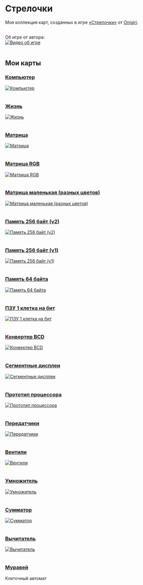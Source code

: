 ﻿# Стрелочки
Моя коллекция карт, созданных в игре [«Стрелочки»](https://logic-arrows.io/) от [Onigiri](https://github.com/ArtemOnigiri).
<br><br>

Об игре от автора:<br>
[![Видео об игре](img/youtube.png)](https://www.youtube.com/watch?v=q_ve9SsuyvU)
<br><br>

## Мои карты

### [Компьютер](./computer.md)
[![Компьютер](img/computer.png)](./computer.md)
<br><br>

### [Жизнь](https://logic-arrows.io/map-life)
[![Жизнь](img/life.png)](https://logic-arrows.io/map-life)
<br><br>

### [Матрица](https://logic-arrows.io/map-matrix)
[![Матрица](img/matrix.png)](https://logic-arrows.io/map-matrix)
<br><br>

### [Матрица RGB](https://logic-arrows.io/map-matrix-rgb)
[![Матрица RGB](img/matrix-rgb.png)](https://logic-arrows.io/map-matrix-rgb)
<br><br>

### [Матрица маленькая (разных цветов)](https://logic-arrows.io/map-CcGrVgC8)
[![Матрица маленькая (разных цветов)](img/matrix-small-red.png)](https://logic-arrows.io/map-CcGrVgC8)
<br><br>

### [Память 256 байт (v2)](https://logic-arrows.io/map-ram256)
[![Память 256 байт (v2)](img/ram256v2.png)](https://logic-arrows.io/map-ram256)
<br><br>

### [Память 256 байт (v1)](https://logic-arrows.io/map-utcKt1dM)
[![Память 256 байт (v1)](img/ram256v1.png)](https://logic-arrows.io/map-utcKt1dM)
<br><br>

### [Память 64 байта](https://logic-arrows.io/map-ram64)
[![Память 64 байта](img/ram64.png)](https://logic-arrows.io/map-ram64)
<br><br>

### [ПЗУ 1 клетка на бит](https://logic-arrows.io/map-FI3Ue08n)
[![ПЗУ 1 клетка на бит](img/rom-compact.png)](https://logic-arrows.io/map-FI3Ue08n)
<br><br>

### [Конвертер BCD](https://logic-arrows.io/map-0TNlFXRQa6Y)
[![Конвертер BCD](img/bcd-converter.png)](https://logic-arrows.io/map-0TNlFXRQa6Y)
<br><br>

### [Сегментные дисплеи](https://logic-arrows.io/map-Xhj9Pead)
[![Сегментные дисплеи](img/digits.png)](https://logic-arrows.io/map-Xhj9Pead)
<br><br>

### [Прототип процессора](https://logic-arrows.io/map-kBhOopki)
[![Прототип процессора](img/cpu.png)](https://logic-arrows.io/map-kBhOopki)
<br><br>

### [Передатчики](https://logic-arrows.io/map-Io2FESYk)
[![Передатчики](img/transmitter.png)](https://logic-arrows.io/map-Io2FESYk)
<br><br>

### [Вентили](https://logic-arrows.io/map-k_R4pB1A)
[![Вентили](img/gates.png)](https://logic-arrows.io/map-k_R4pB1A)
<br><br>

### [Умножитель](https://logic-arrows.io/map-lF-KRVo4vtw)
[![Умножитель](img/multiplier.png)](https://logic-arrows.io/map-lF-KRVo4vtw)
<br><br>

### [Сумматор](https://logic-arrows.io/map-5bk8IiWhZ6Q)
[![Сумматор](img/adder.png)](https://logic-arrows.io/map-5bk8IiWhZ6Q)
<br><br>

### [Вычитатель](https://logic-arrows.io/map-GvPsAA38)
[![Вычитатель](img/subtractor.png)](https://logic-arrows.io/map-GvPsAA38)
<br><br>

### [Муравей](https://logic-arrows.io/map-um14l5Qr)
Клеточный автомат
<br><br>
